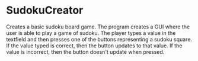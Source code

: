 # SudokuCreator
Creates a basic sudoku board game.
The program creates a GUI where the user is able to play a game of sudoku.
The player types a value in the textfield and then presses one of the buttons representing a sudoku
square. If the value typed is correct, then the button updates to that value. If the value is
incorrect, then the button doesn't update when pressed.
